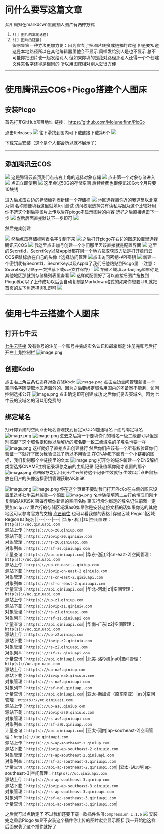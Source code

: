 # 问什么要写这篇文章

众所周知在markdown里面插入图片有两种方式
1. `![](图片的本地路径)`
2. `![](图片的链接)`  
很明显第一种方法更加方便：因为省去了把图片转换成链接的过程
但是要知道这是本地路径所以在其他编辑器里他会不显示
同样发给别人是也不显示
总不可能你把图片也一起发给别人
但如果你填的是绝对路径那别人还得一个个创建文件夹名字还得是相同的
所以用图床相对别人就很方便

---
# 使用腾讯云COS+Picgo搭建个人图床
## 安装Picgo
首先打开GitHub项目地址
链接： https://github.com/Molunerfinn/PicGo

点击Releases
![](https://img-1323480476.cos.ap-beijing.myqcloud.com/fb.png)
往下滑找到国内可下载链接下载第6个
![](https://img-1323480476.cos.ap-beijing.myqcloud.com/down.png)

下载完后安装（这个是个人都会所以就不展示了）

---
## 添加腾讯云COS
![](https://img-1323480476.cos.ap-beijing.myqcloud.com/%E8%85%BE%E8%AE%AF%E4%BA%91.png)
这是腾讯云首页我们点击右上角的选择对象存储
![](https://img-1323480476.cos.ap-beijing.myqcloud.com/%E5%AF%B9%E8%B1%A1.png)
点击第一个对象存储进入
![](https://img-1323480476.cos.ap-beijing.myqcloud.com/%E5%AD%98%E5%82%A8.png)
点击立即使用
![](https://img-1323480476.cos.ap-beijing.myqcloud.com/%E4%BD%BF%E7%94%A8.png)
这里会送50G的存储空间
后续续费也很便宜20G六个月只要10块钱

进入后点击右边的存储桶列表新建一个存储桶
![](https://img-1323480476.cos.ap-beijing.myqcloud.com/%E5%88%9B%E5%BB%BA.png)
地区选择离你近的我这里以北京为例
名称随便填我这里就填test测试
访问权限选择共有读私写因为这个比较好用你不选这个到后期图片上传以后在picgo不显示图片的内容
选好之后直接点击下一步
![](https://img-1323480476.cos.ap-beijing.myqcloud.com/xib.png)
然后后面直接默认下一步即可
![](https://img-1323480476.cos.ap-beijing.myqcloud.com/gj.png)

然后完成创建

![](https://img-1323480476.cos.ap-beijing.myqcloud.com/cj.png)
然后点击存储桶列表名字复制下来
![](https://img-1323480476.cos.ap-beijing.myqcloud.com/%E5%A4%8D%E5%88%B6.png)
之后打开picgo在右边的图床设置里选择腾讯云COS
![](https://img-1323480476.cos.ap-beijing.myqcloud.com/%E5%9B%BE%E5%BA%8A.png)
我这里点击加号创建一个你们那里因该直接就是配置界面
![](https://img-1323480476.cos.ap-beijing.myqcloud.com/QQ%E6%88%AA%E5%9B%BE2.png)
这里的Secretld，SecretKey以及Appld都在同一个地方获取获取方法是打开腾讯云COS把鼠标放在自己的头像上选择访问管理
![](https://img-1323480476.cos.ap-beijing.myqcloud.com/API.png)点击访问密钥-API密钥
![](https://img-1323480476.cos.ap-beijing.myqcloud.com/%E5%AF%86%E9%92%A5.png)
新建一个密钥就有Secretld，SecretKey以及Appld了我们把他粘贴到Picgo里
（注意：SecretKey只显示一次推荐下载csv文件保存）
![](https://img-1323480476.cos.ap-beijing.myqcloud.com/ppp.png)
存储区域填ap-beijing如果你是其他地区那就到存储桶列表里查看
![](https://img-1323480476.cos.ap-beijing.myqcloud.com/lll.png)
这样就配置好了可以直接把图片拖拽到Picgo就可以了上传成功以后会自动复制是Markdown格式的如果你想要URL就把首页的左下角选择URL即可
![](https://img-1323480476.cos.ap-beijing.myqcloud.com/uuu.png)

---
# 使用七牛云搭建个人图床
## 打开七牛云

[七牛云链接](https://portal.qiniu.com/)
没有账号的注册一个账号并完成实名认证和邮箱绑定
注册完账号后打开左上角控制栏
![image.png](https://s2.loli.net/2024/07/07/FRJk5aCZv89UI7K.png)
## 创建Kodo
点击右上角三条杠选择对象存储Kodo
![image.png](https://img-1323480476.cos.ap-beijing.myqcloud.com/202407071716895.png)
点击左边空间管理新建一个空间名字随便取地区选海外的，因为之后要绑定域名用国内的不备案不能用，访问控制选择公开
![image.png](https://img-1323480476.cos.ap-beijing.myqcloud.com/202407071724289.png)
点击确定即可创建成功
之后你们要去买域名，因为七牛云的没域名的可以用免费的
## 绑定域名
打开你新建的空间点击域名管理找到自定义CDN加速域名下面的绑定域名
![image.png](https://img-1323480476.cos.ap-beijing.myqcloud.com/202407071733486.png)
![image.png](https://img-1323480476.cos.ap-beijing.myqcloud.com/202407071733104.png)
进去之后第一个要填你们的域名一级二级都可以但是别搞混了这个域名要和你以后解析的域名要一致二级域名的子域名也要一样
![image.png](https://img-1323480476.cos.ap-beijing.myqcloud.com/202407071750382.png)
这样就好了直接点击创建就行
然后你们应该有一个所有权验证你们验证一下就好了因为我验证过了所以不用验证
在CNAME下面有一个小链接的图标，我们复制那个小链接里的文本
![image.png](https://img-1323480476.cos.ap-beijing.myqcloud.com/202407071756937.png)
打开你的域名新建一个DNS解析类型选择CNAME主机记录填你之前的主机记录
记录值填你刚才设置的那个
![image.png](https://img-1323480476.cos.ap-beijing.myqcloud.com/202407071803877.png)
点击保存之后回到七牛云等待这个记录生效就行
生效以后点击鼠标放在用户的头像选择密钥管理获取AK和SK

![image.png](http://tuchuang.hlnjkol.xyz/picture/202407071817534.png)
![image.png](http://tuchuang.hlnjkol.xyz/picture/202407071818492.png)
停在这个页面不要动我们打开PicGo在左侧的图床设置里选择七牛云并新建一个配置
![image.png](http://tuchuang.hlnjkol.xyz/picture/202407071820423.png)
名字随便填第二三行的填我们刚才复制的AK和SK
第四行填你新建的空间名称
第五行填你绑定的域名记住前面一定要加`http://`
第六行的存储区域填as0如果你是安装这份文档的话如果你选的其他地区可以参考官方的文档
[点击前往](https://developer.qiniu.com/kodo/1671/region-endpoint-fq)
也可以看我做的表格
|存储区域 Region|区域 Region ID|域名|
|---|---|---|
|华东-浙江|z0|空间管理：`http(s)://uc.qiniuapi.com`  <br>源站上传：`http(s)://up-z0.qiniup.com`  <br>源站下载：`http(s)://iovip-z0.qiniuio.com`  <br>对象管理：`http(s)://rs-z0.qiniuapi.com`  <br>对象列举：`http(s)://rsf-z0.qiniuapi.com`  <br>计量查询：`http(s)://api.qiniuapi.com`|
|华东-浙江2|cn-east-2|空间管理：`http(s)://uc.qiniuapi.com`  <br>源站上传：`http(s)://up-cn-east-2.qiniup.com`  <br>源站下载：`http(s)://iovip-cn-east-2.qiniuio.com`  <br>对象管理：`http(s)://rs-cn-east-2.qiniuapi.com`  <br>对象列举：`http(s)://rsf-cn-east-2.qiniuapi.com`  <br>计量查询：`http(s)://api.qiniuapi.com`|
|华北-河北|z1|空间管理：`http(s)://uc.qiniuapi.com`  <br>源站上传：`http(s)://up-z1.qiniup.com`  <br>源站下载：`http(s)://iovip-z1.qiniuio.com`  <br>对象管理：`http(s)://rs-z1.qiniuapi.com`  <br>对象列举：`http(s)://rsf-z1.qiniuapi.com`  <br>计量查询：`http(s)://api.qiniuapi.com`|
|华南-广东|z2|空间管理：`http(s)://uc.qiniuapi.com`  <br>源站上传：`http(s)://up-z2.qiniup.com`  <br>源站下载：`http(s)://iovip-z2.qiniuio.com`  <br>对象管理：`http(s)://rs-z2.qiniuapi.com`  <br>对象列举：`http(s)://rsf-z2.qiniuapi.com`  <br>计量查询：`http(s)://api.qiniuapi.com`|
|北美-洛杉矶|na0|空间管理：`http(s)://uc.qiniuapi.com`  <br>源站上传：`http(s)://up-na0.qiniup.com`  <br>源站下载：`http(s)://iovip-na0.qiniuio.com`  <br>对象管理：`http(s)://rs-na0.qiniuapi.com`  <br>对象列举：`http(s)://rsf-na0.qiniuapi.com`  <br>计量查询：`http(s)://api.qiniuapi.com`|
|亚太-新加坡（原东南亚）|as0|空间管理：`http(s)://uc.qiniuapi.com`  <br>源站上传：`http(s)://up-as0.qiniup.com`  <br>源站下载：`http(s)://iovip-as0.qiniuio.com`  <br>对象管理：`http(s)://rs-as0.qiniuapi.com`  <br>对象列举：`http(s)://rsf-as0.qiniuapi.com`  <br>计量查询：`http(s)://api.qiniuapi.com`|
|亚太-河内|ap-southeast-2|空间管理：`http(s)://uc.qiniuapi.com`  <br>源站上传：`http(s)://up-ap-southeast-2.qiniup.com`  <br>源站下载：`http(s)://iovip-ap-southeast-2.qiniuio.com`  <br>对象管理：`http(s)://rs-ap-southeast-2.qiniuapi.com`  <br>对象列举：`http(s)://rsf-ap-southeast-2.qiniuapi.com`  <br>计量查询：`http(s)://api-ap-southeast-2.qiniuapi.com`|
|亚太-胡志明|ap-southeast-3|空间管理：`http(s)://uc.qiniuapi.com`  <br>源站上传：`http(s)://up-ap-southeast-3.qiniup.com`  <br>源站下载：`http(s)://iovip-ap-southeast-3.qiniuio.com`  <br>对象管理：`http(s)://rs-ap-southeast-3.qiniuapi.com`  <br>对象列举：`http(s)://rsf-ap-southeast-3.qiniuapi.com`  <br>计量查询：`http(s)://api-ap-southeast-3.qiniuapi.com`|

之后就可以点确定了
不过我们还要下载一款插件名叫`compression 1.1.6`
![](https://img-1323480476.cos.ap-beijing.myqcloud.com/202407071855175.png)
安装完之重启Picgo
如果不安装这个插件你上传的图片就会显示图标
我一开始也这样后面安装了这个插件就好了
